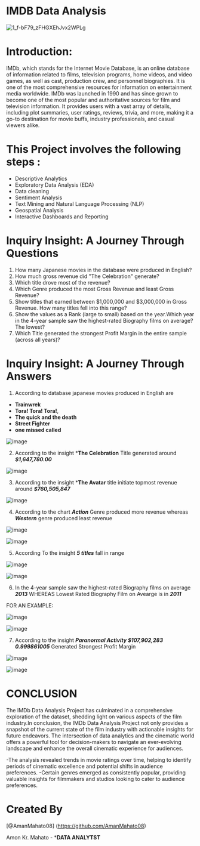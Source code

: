 # IMDB Data Analysis
<p align="center"> 
  
  ![1_f-bF79_zFHGXEhJvx2WPLg](https://github.com/AmanMahato08/EXCEL-PROJECT/assets/157887173/4f83287e-de49-4f62-8107-489147617e90)
  </p>

 # Introduction:
 IMDb, which stands for the Internet Movie Database, is an online database of information related to films, television programs, home videos, and video games, as well as cast, production crew, and personnel biographies. It is one of the most comprehensive resources for information on entertainment media worldwide. IMDb was launched in 1990 and has since grown to become one of the most popular and authoritative sources for film and television information. It provides users with a vast array of details, including plot summaries, user ratings, reviews, trivia, and more, making it a go-to destination for movie buffs, industry professionals, and casual viewers alike.
  
# This Project involves the following steps :
- Descriptive Analytics
- Exploratory Data Analysis (EDA)
- Data cleaning
- Sentiment Analysis
- Text Mining and Natural Language Processing (NLP)
- Geospatial Analysis
- Interactive Dashboards and Reporting

# Inquiry Insight: A Journey Through Questions 
1.  How many Japanese movies in the database were produced in English?
2.  How much gross revenue did "The Celebration" generate?
3.  Which title drove most of the revenue?
4.  Which Genre produced the most Gross Revenue and least Gross Revenue?
5.  Show titles that earned between $1,000,000 and $3,000,000 in Gross Revenue. How many titles fell into this range?
6.  Show the values as a Rank (large to small) based on the year.Which year in the 4-year sample saw the highest-rated Biography films on average? The lowest?
7.  Which Title generated the strongest Profit Margin in the entire sample (across all years)?


# Inquiry Insight: A Journey Through Answers
1.  According to database japanese movies produced in English are
- **Trainwrek**
- **Tora! Tora! Tora!**,
- **The quick and the death**
- **Street Fighter**
- **one missed called**

![image](https://github.com/AmanMahato08/EXCEL-PROJECT/assets/157887173/e2c55f16-8ed8-48f3-970d-cdc463270a04)



2.  According to the insight ***The Celebration** Title generated around ***$1,647,780.00***

![image](https://github.com/AmanMahato08/EXCEL-PROJECT/assets/157887173/34b722bf-1b52-4ab3-bbb5-1153849c7210)


3.  According to the insight ***The Avatar** title initiate topmost revenue around ***$760,505,847***

![image](https://github.com/AmanMahato08/EXCEL-PROJECT/assets/157887173/4135de25-9239-45bf-9468-1139515d5e76)



4.  According to the chart ***Action*** Genre produced more revenue whereas ***Western*** genre produced least revenue


![image](https://github.com/AmanMahato08/EXCEL-PROJECT/assets/157887173/5bf57467-96bd-4e2d-a6cb-801b25123ad8)


![image](https://github.com/AmanMahato08/EXCEL-PROJECT/assets/157887173/41c7f7ae-1eae-4d02-90cd-14bf53748c41)


5. According To the insight ***5 titles*** fall in range

![image](https://github.com/AmanMahato08/EXCEL-PROJECT/assets/157887173/1f7c782d-885c-4986-9e28-cdd26ca4943b)


![image](https://github.com/AmanMahato08/EXCEL-PROJECT/assets/157887173/1d3862b2-e7ee-4e43-9f45-c425c49ffe60)


6. In the 4-year sample saw the highest-rated Biography films on average ***2013***
   WHEREAS
   Lowest Rated Biography Film on Avearge is in ***2011***

  FOR AN EXAMPLE:
  
![image](https://github.com/AmanMahato08/EXCEL-PROJECT/assets/157887173/581c680d-ce86-4a76-8a6c-856905594b5a)


   ![image](https://github.com/AmanMahato08/EXCEL-PROJECT/assets/157887173/cf05400e-1f69-46c7-8afb-bfc15dd424d3)


7. According to the insight  ***Paranormal Activity	$107,902,283	0.999861005***  Generated Strongest Profit Margin

![image](https://github.com/AmanMahato08/EXCEL-PROJECT/assets/157887173/a2d41c0a-3cc4-4f75-b264-e50c82b05d5c)

![image](https://github.com/AmanMahato08/EXCEL-PROJECT/assets/157887173/0fe0fe29-20f1-4003-b0e6-cdadf6c3803e)


# CONCLUSION
The IMDb Data Analysis Project has culminated in a comprehensive exploration of the dataset, shedding light on various aspects of the film industry.In conclusion, the IMDb Data Analysis Project not only provides a snapshot of the current state of the film industry with actionable insights for future endeavors. The intersection of data analytics and the cinematic world offers a powerful tool for decision-makers to navigate an ever-evolving landscape and enhance the overall cinematic experience for audiences.

-The analysis revealed trends in movie ratings over time, helping to identify periods of cinematic excellence and potential shifts in audience preferences. -Certain genres emerged as consistently popular, providing valuable insights for filmmakers and studios looking to cater to audience preferences.

# Created By
[@AmanMahato08] (https://github.com/AmanMahato08)

Amon Kr. Mahato - ***DATA ANALYTST**








  




